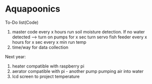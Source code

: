 # Aquapoonics
To-Do list(Code)
1. master code
    every x hours run soil moisture detection. If no water detected --> turn on pumps for x sec
    turn servo fish feeder every x hours for x sec
    every x min run temp 
2. time/way for data collection


Next year:
1. heater compatible with raspberry pi
2. aerator compatible with pi - another pump pumping air into water
3. lcd screen to project temperature
